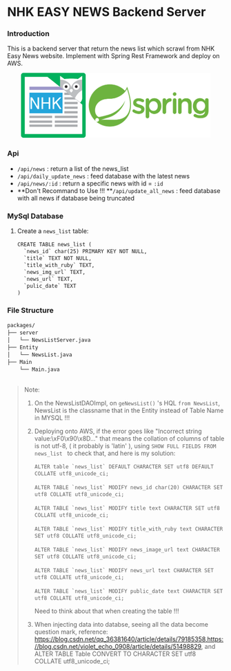 # NHK EASY NEWS Backend Server
### Introduction

This is a backend server that return the news list which scrawl from NHK Easy News website. Implement with Spring Rest Framework and deploy on AWS.

<div align=center>
    <img src = "/resources/nhk-logo.jpg" height = "150px" /> <img src = "/resources/spring-logo.png"  height = "150px"/>
</div>

### Api

* `/api/news` : return a list of the news_list
* `/api/daily_update_news` : feed database with the latest news
* `/api/news/:id` : return a specific news with id = `:id`
* **Don't Recommand to Use !!! **`/api/update_all_news` : feed database with all news if database being truncated


### MySql Database 

1. Create a `news_list` table:

   ```mysql
   CREATE TABLE news_list (
     `news_id` char(25) PRIMARY KEY NOT NULL,
     `title` TEXT NOT NULL,
     `title_with_ruby` TEXT,
     `news_img_url` TEXT,
     `news_url` TEXT,
     `pulic_date` TEXT
   )
   ```


### File Structure

```asp
packages/
├── server
│ 	└── NewsListServer.java
├── Entity
│	└── NewsList.java
├── Main
	└── Main.java
	
```

> Note: 
>
> 1. On the NewsListDAOImpl, on `geNewsList()` 's HQL `from NewsList`, NewsList is the classname that in the Entity instead of Table Name in MYSQL !!!
>
> 2. Deploying onto AWS, if the error goes like "Incorrect string value:\xF0\x90\x8D..." that means the collation of columns of table is not utf-8, ( it probably is 'latin' ), using `SHOW FULL FIELDS FROM news_list ` to check that, and here is my solution:
>
>    ```
>    ALTER table `news_list` DEFAULT CHARACTER SET utf8 DEFAULT COLLATE utf8_unicode_ci; 
>    
>    ALTER TABLE `news_list` MODIFY news_id char(20) CHARACTER SET utf8 COLLATE utf8_unicode_ci;
>    
>    ALTER TABLE `news_list` MODIFY title text CHARACTER SET utf8 COLLATE utf8_unicode_ci;
>    
>    ALTER TABLE `news_list` MODIFY title_with_ruby text CHARACTER SET utf8 COLLATE utf8_unicode_ci;
>    
>    ALTER TABLE `news_list` MODIFY news_image_url text CHARACTER SET utf8 COLLATE utf8_unicode_ci;
>    
>    ALTER TABLE `news_list` MODIFY news_url text CHARACTER SET utf8 COLLATE utf8_unicode_ci;
>    
>    ALTER TABLE `news_list` MODIFY public_date text CHARACTER SET utf8 COLLATE utf8_unicode_ci;
>    ```
>
>    Need to think about that when creating the table !!!
>
> 3. When injecting data into databse, seeing all the data become question mark, reference: https://blog.csdn.net/qq_36381640/article/details/79185358,https://blog.csdn.net/violet_echo_0908/article/details/51498829,
and ALTER TABLE Table CONVERT TO CHARACTER SET utf8 COLLATE utf8_unicode_ci;


